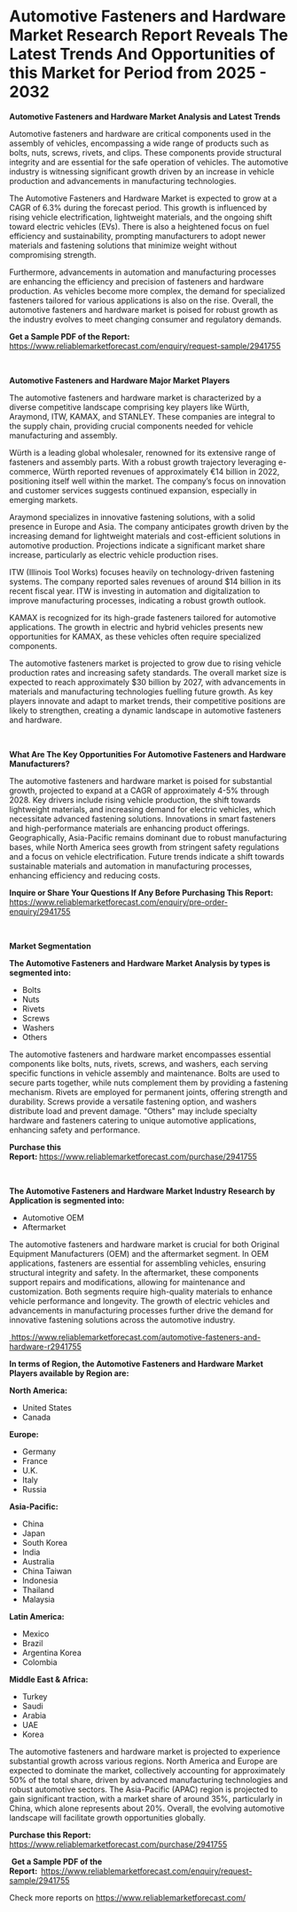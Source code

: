 <p><h1>Automotive Fasteners and Hardware Market Research Report Reveals The Latest Trends And Opportunities of this Market for Period from 2025 - 2032</h1></p><p><strong>Automotive Fasteners and Hardware Market Analysis and Latest Trends</strong></p>
<p><p>Automotive fasteners and hardware are critical components used in the assembly of vehicles, encompassing a wide range of products such as bolts, nuts, screws, rivets, and clips. These components provide structural integrity and are essential for the safe operation of vehicles. The automotive industry is witnessing significant growth driven by an increase in vehicle production and advancements in manufacturing technologies.</p><p>The Automotive Fasteners and Hardware Market is expected to grow at a CAGR of 6.3% during the forecast period. This growth is influenced by rising vehicle electrification, lightweight materials, and the ongoing shift toward electric vehicles (EVs). There is also a heightened focus on fuel efficiency and sustainability, prompting manufacturers to adopt newer materials and fastening solutions that minimize weight without compromising strength.</p><p>Furthermore, advancements in automation and manufacturing processes are enhancing the efficiency and precision of fasteners and hardware production. As vehicles become more complex, the demand for specialized fasteners tailored for various applications is also on the rise. Overall, the automotive fasteners and hardware market is poised for robust growth as the industry evolves to meet changing consumer and regulatory demands.</p></p>
<p><strong>Get a Sample PDF of the Report:&nbsp;</strong> <a href="https://www.reliablemarketforecast.com/enquiry/request-sample/2941755?utm_campaign=2449&utm_medium=2&utm_source=Github&utm_content=ia&utm_term=15032025&utm_id=automotive-fasteners-and-hardware">https://www.reliablemarketforecast.com/enquiry/request-sample/2941755</a></p>
<p>&nbsp;</p>
<p><strong>Automotive Fasteners and Hardware Major Market Players</strong></p>
<p><p>The automotive fasteners and hardware market is characterized by a diverse competitive landscape comprising key players like Würth, Araymond, ITW, KAMAX, and STANLEY. These companies are integral to the supply chain, providing crucial components needed for vehicle manufacturing and assembly.</p><p>Würth is a leading global wholesaler, renowned for its extensive range of fasteners and assembly parts. With a robust growth trajectory leveraging e-commerce, Würth reported revenues of approximately €14 billion in 2022, positioning itself well within the market. The company’s focus on innovation and customer services suggests continued expansion, especially in emerging markets.</p><p>Araymond specializes in innovative fastening solutions, with a solid presence in Europe and Asia. The company anticipates growth driven by the increasing demand for lightweight materials and cost-efficient solutions in automotive production. Projections indicate a significant market share increase, particularly as electric vehicle production rises.</p><p>ITW (Illinois Tool Works) focuses heavily on technology-driven fastening systems. The company reported sales revenues of around $14 billion in its recent fiscal year. ITW is investing in automation and digitalization to improve manufacturing processes, indicating a robust growth outlook.</p><p>KAMAX is recognized for its high-grade fasteners tailored for automotive applications. The growth in electric and hybrid vehicles presents new opportunities for KAMAX, as these vehicles often require specialized components. </p><p>The automotive fasteners market is projected to grow due to rising vehicle production rates and increasing safety standards. The overall market size is expected to reach approximately $30 billion by 2027, with advancements in materials and manufacturing technologies fuelling future growth. As key players innovate and adapt to market trends, their competitive positions are likely to strengthen, creating a dynamic landscape in automotive fasteners and hardware.</p></p>
<p>&nbsp;</p>
<p><strong>What Are The Key Opportunities For Automotive Fasteners and Hardware Manufacturers?</strong></p>
<p><p>The automotive fasteners and hardware market is poised for substantial growth, projected to expand at a CAGR of approximately 4-5% through 2028. Key drivers include rising vehicle production, the shift towards lightweight materials, and increasing demand for electric vehicles, which necessitate advanced fastening solutions. Innovations in smart fasteners and high-performance materials are enhancing product offerings. Geographically, Asia-Pacific remains dominant due to robust manufacturing bases, while North America sees growth from stringent safety regulations and a focus on vehicle electrification. Future trends indicate a shift towards sustainable materials and automation in manufacturing processes, enhancing efficiency and reducing costs.</p></p>
<p><strong>Inquire or Share Your Questions If Any Before Purchasing This Report:</strong> <a href="https://www.reliablemarketforecast.com/enquiry/pre-order-enquiry/2941755?utm_campaign=2449&utm_medium=2&utm_source=Github&utm_content=ia&utm_term=15032025&utm_id=automotive-fasteners-and-hardware">https://www.reliablemarketforecast.com/enquiry/pre-order-enquiry/2941755</a></p>
<p>&nbsp;</p>
<p><strong>Market Segmentation</strong></p>
<p><strong>The Automotive Fasteners and Hardware Market Analysis by types is segmented into:</strong></p>
<p><ul><li>Bolts</li><li>Nuts</li><li>Rivets</li><li>Screws</li><li>Washers</li><li>Others</li></ul></p>
<p><p>The automotive fasteners and hardware market encompasses essential components like bolts, nuts, rivets, screws, and washers, each serving specific functions in vehicle assembly and maintenance. Bolts are used to secure parts together, while nuts complement them by providing a fastening mechanism. Rivets are employed for permanent joints, offering strength and durability. Screws provide a versatile fastening option, and washers distribute load and prevent damage. "Others" may include specialty hardware and fasteners catering to unique automotive applications, enhancing safety and performance.</p></p>
<p><strong>Purchase this Report:&nbsp;</strong><a href="https://www.reliablemarketforecast.com/purchase/2941755?utm_campaign=2449&utm_medium=2&utm_source=Github&utm_content=ia&utm_term=15032025&utm_id=automotive-fasteners-and-hardware">https://www.reliablemarketforecast.com/purchase/2941755</a></p>
<p>&nbsp;</p>
<p><strong>The Automotive Fasteners and Hardware Market Industry Research by Application is segmented into:</strong></p>
<p><ul><li>Automotive OEM</li><li>Aftermarket</li></ul></p>
<p><p>The automotive fasteners and hardware market is crucial for both Original Equipment Manufacturers (OEM) and the aftermarket segment. In OEM applications, fasteners are essential for assembling vehicles, ensuring structural integrity and safety. In the aftermarket, these components support repairs and modifications, allowing for maintenance and customization. Both segments require high-quality materials to enhance vehicle performance and longevity. The growth of electric vehicles and advancements in manufacturing processes further drive the demand for innovative fastening solutions across the automotive industry.</p></p>
<p><a href="https://www.reliablemarketforecast.com/automotive-fasteners-and-hardware-r2941755?utm_campaign=2449&utm_medium=2&utm_source=Github&utm_content=ia&utm_term=15032025&utm_id=automotive-fasteners-and-hardware">&nbsp;https://www.reliablemarketforecast.com/automotive-fasteners-and-hardware-r2941755</a></p>
<p><strong>In terms of Region, the Automotive Fasteners and Hardware Market Players available by Region are:</strong></p>
<p>
    <p> <strong> North America: </strong>
        <ul>
            <li>United States</li>
            <li>Canada</li>
        </ul>
        </p> 
    <p> <strong> Europe: </strong>
        <ul>
            <li>Germany</li>
            <li>France</li>
            <li>U.K.</li>
            <li>Italy</li>
            <li>Russia</li>
        </ul>
        </p> 
    <p> <strong> Asia-Pacific: </strong>
        <ul>
            <li>China</li>
            <li>Japan</li>
            <li>South Korea</li>
            <li>India</li>
            <li>Australia</li>
            <li>China Taiwan</li>
            <li>Indonesia</li>
            <li>Thailand</li>
            <li>Malaysia</li>
        </ul>
        </p> 
    <p> <strong> Latin America: </strong>
        <ul>
            <li>Mexico</li>
            <li>Brazil</li>
            <li>Argentina Korea</li>
            <li>Colombia</li>
        </ul>
        </p> 
    <p> <strong> Middle East & Africa: </strong>
        <ul>
            <li>Turkey</li>
            <li>Saudi</li>
            <li>Arabia</li>
            <li>UAE</li>
            <li>Korea</li>
        </ul>
    </p>
    </p>
<p><p>The automotive fasteners and hardware market is projected to experience substantial growth across various regions. North America and Europe are expected to dominate the market, collectively accounting for approximately 50% of the total share, driven by advanced manufacturing technologies and robust automotive sectors. The Asia-Pacific (APAC) region is projected to gain significant traction, with a market share of around 35%, particularly in China, which alone represents about 20%. Overall, the evolving automotive landscape will facilitate growth opportunities globally.</p></p>
<p><strong>Purchase this Report: </strong><a href="https://www.reliablemarketforecast.com/purchase/2941755?utm_campaign=2449&utm_medium=2&utm_source=Github&utm_content=ia&utm_term=15032025&utm_id=automotive-fasteners-and-hardware">https://www.reliablemarketforecast.com/purchase/2941755</a></p>
<p>&nbsp;<strong>Get a Sample PDF of the Report:&nbsp;&nbsp;</strong><a href="https://www.reliablemarketforecast.com/enquiry/request-sample/2941755?utm_campaign=2449&utm_medium=2&utm_source=Github&utm_content=ia&utm_term=15032025&utm_id=automotive-fasteners-and-hardware">https://www.reliablemarketforecast.com/enquiry/request-sample/2941755</a></p>
<p><strong></strong></p>
<p>Check more reports on <a href="https://www.reliablemarketforecast.com/?utm_campaign=2449&utm_medium=2&utm_source=Github&utm_content=ia&utm_term=15032025&utm_id=automotive-fasteners-and-hardware">https://www.reliablemarketforecast.com/</a></p>